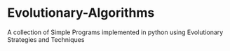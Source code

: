 # Evolutionary-Algorithms
A collection of Simple Programs implemented in python using Evolutionary Strategies and Techniques
